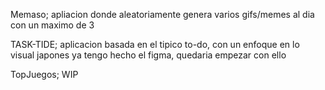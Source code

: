 Memaso; apliacion donde aleatoriamente genera varios gifs/memes al dia con un maximo de 3

TASK-TIDE; aplicacion basada en el tipico to-do, con un enfoque en lo visual japones 
ya tengo hecho el figma, quedaria empezar con ello

TopJuegos; WIP